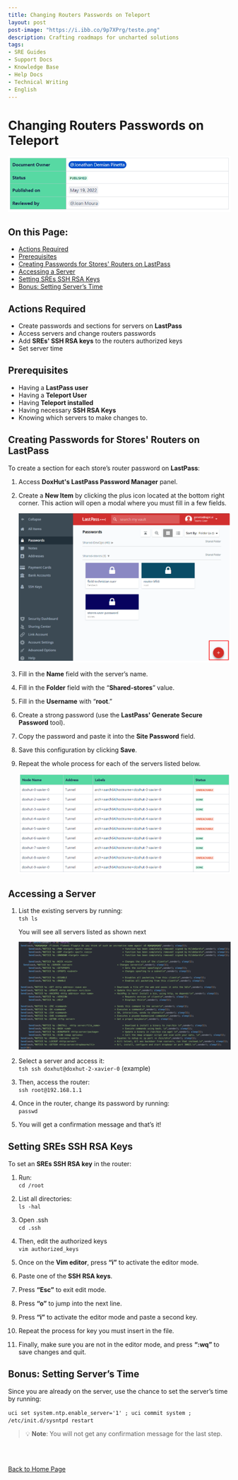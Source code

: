 ```yaml
---
title: Changing Routers Passwords on Teleport
layout: post
post-image: "https://i.ibb.co/9p7XPrg/teste.png" 
description: Crafting roadmaps for uncharted solutions
tags:
- SRE Guides
- Support Docs
- Knowledge Base
- Help Docs
- Technical Writing
- English
---
```

<!-- Google tag (gtag.js) -->
<script async src="https://www.googletagmanager.com/gtag/js?id=G-J0NKP19PLY"></script>
<script>
  window.dataLayer = window.dataLayer || [];
  function gtag(){dataLayer.push(arguments);}
  gtag('js', new Date());

  gtag('config', 'G-J0NKP19PLY');
</script>

# Changing Routers Passwords on Teleport

![intro](/assets/images/images-changingpasswords-intro.png)

## On this Page:

- [Actions Required](#actions-required)
- [Prerequisites](#prerequisites)
- [Creating Passwords for Stores' Routers on LastPass](#creating-passwords-for-stores-routers-on-lastpass)
- [Accessing a Server](#accessing-a-server)
- [Setting SREs SSH RSA Keys](#setting-sres-ssh-rsa-keys)
- [Bonus: Setting Server’s Time](#bonus-setting-servers-time)

## Actions Required

- Create passwords and sections for servers on **LastPass**
- Access servers and change routers passwords
- Add **SREs' SSH RSA keys** to the routers authorized keys
- Set server time

## Prerequisites

- Having a **LastPass user**
- Having a **Teleport User**
- Having **Teleport installed**
- Having necessary **SSH RSA Keys**
- Knowing which servers to make changes to.

## Creating Passwords for Stores' Routers on LastPass

To create a section for each store’s router password on **LastPass**:

1. Access **DoxHut's LastPass Password Manager** panel.<br>

2. Create a **New Item** by clicking the plus icon located at the bottom right corner. This action will open a modal where you must fill in a few fields. <br>

    ![createnew](/assets/images/images-changingpasswords-createnew.png)<br>

3. Fill in the **Name** field with the server’s name.<br>

4. Fill in the **Folder** field with the “**Shared-stores**” value.<br>

5. Fill in the **Username** with “**root**.”<br>

6. Create a strong password (use the **LastPass' Generate Secure Password** tool).<br>

7. Copy the password and paste it into the **Site Password** field.<br>

8. Save this configuration by clicking **Save**.<br>

9. Repeat the whole process for each of the servers listed below.<br>

    ![createnew2](/assets/images/images-changingpasswords-createnew2.png)

## Accessing a Server

1. List the existing servers by running: <br>
`tsh ls` <br>

   You will see all servers listed as shown next 

   ![console-servers](/assets/images/images-console-servers.png)

2. Select a server and access it:<br>
`tsh ssh doxhut@doxhut-2-xavier-0` (example)

3. Then, access the router:<br>
`ssh root@192.168.1.1`

4. Once in the router, change its password by running:<br>
`passwd`

5. You will get a confirmation message and that’s it!<br>

## Setting SREs SSH RSA Keys
To set an **SREs SSH RSA key** in the router:<br>

1. Run:<br>
`cd /root`

2. List all directories:<br>
`ls -hal`

3. Open .ssh<br>
`cd .ssh`

4. Then, edit the authorized keys<br>
`vim authorized_keys`

5. Once on the **Vim editor**, press **“i”** to activate the editor mode.<br>

6. Paste one of the **SSH RSA keys**.<br>

7. Press **“Esc”** to exit edit mode.<br>

8. Press **“o”** to jump into the next line.<br>

9. Press **“i”** to activate the editor mode and paste a second key.<br>

10. Repeat the process for key you must insert in the file.<br>

11. Finally, make sure you are not in the editor mode, and press **“:wq”** to save changes and quit. <br>

## Bonus: Setting Server’s Time

Since you are already on the server, use the chance to set the server’s time by running:

`uci set system.ntp.enable_server='1' ; uci commit system ; /etc/init.d/sysntpd restart`<br>

> 💡 **Note**: You will not get any confirmation message for the last step.

<br><br>

[Back to Home Page](/)